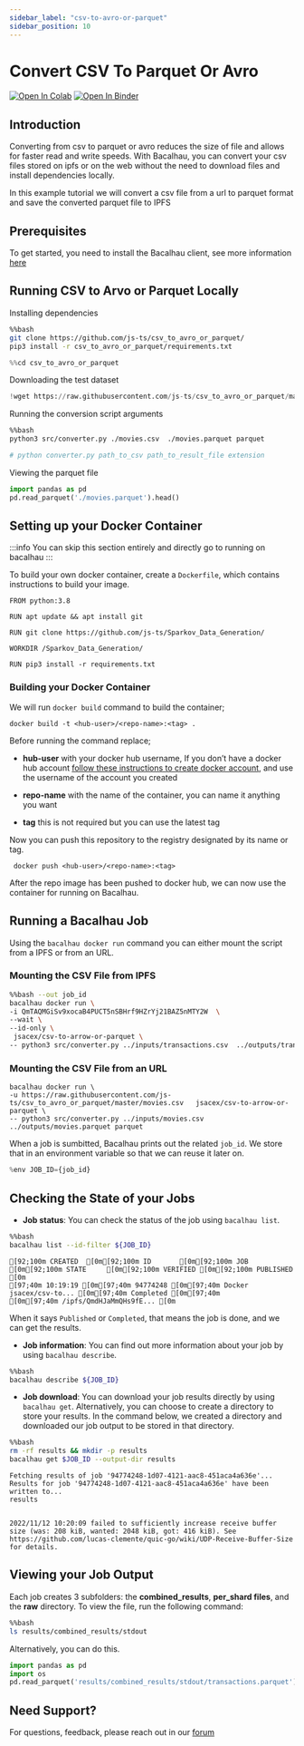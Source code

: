 ```yaml
---
sidebar_label: "csv-to-avro-or-parquet"
sidebar_position: 10
---
```

# Convert CSV To Parquet Or Avro

[![Open In Colab](https://colab.research.google.com/assets/colab-badge.svg)](https://colab.research.google.com/github/bacalhau-project/examples/blob/main/data-engineering/csv-to-avro-or-parquet/index.ipynb)
[![Open In Binder](https://mybinder.org/badge.svg)](https://mybinder.org/v2/gh/bacalhau-project/examples/HEAD?labpath=data-engineering/csv-to-avro-or-parquet/index.ipynb)

## Introduction

Converting from csv to parquet or avro reduces the size of file and allows for faster read and write speeds. With Bacalhau, you can convert your csv files stored on ipfs or on the web without the need to download files and install dependencies locally.

In this example tutorial we will convert a csv file from a url to parquet format and save the converted parquet file to IPFS


## Prerequisites

To get started, you need to install the Bacalhau client, see more information [here](https://docs.bacalhau.org/getting-started/installation)

## Running CSV to Arvo or Parquet Locally​


Installing dependencies



```bash
%%bash
git clone https://github.com/js-ts/csv_to_avro_or_parquet/
pip3 install -r csv_to_avro_or_parquet/requirements.txt
```


```python
%%cd csv_to_avro_or_parquet
```

Downloading the test dataset



```python
!wget https://raw.githubusercontent.com/js-ts/csv_to_avro_or_parquet/master/movies.csv  
```

Running the conversion script arguments


```bash
%%bash
python3 src/converter.py ./movies.csv  ./movies.parquet parquet

# python converter.py path_to_csv path_to_result_file extension
```

Viewing the parquet file


```python
import pandas as pd
pd.read_parquet('./movies.parquet').head()
```

## Setting up your Docker Container 

:::info
You can skip this section entirely and directly go to running on bacalhau
:::

To build your own docker container, create a `Dockerfile`, which contains instructions to build your image.

```
FROM python:3.8

RUN apt update && apt install git

RUN git clone https://github.com/js-ts/Sparkov_Data_Generation/

WORKDIR /Sparkov_Data_Generation/

RUN pip3 install -r requirements.txt
```

### Building your Docker Container

We will run `docker build` command to build the container;

```
docker build -t <hub-user>/<repo-name>:<tag> .
```

Before running the command replace;

- **hub-user** with your docker hub username, If you don’t have a docker hub account [follow these instructions to create docker account](https://docs.docker.com/docker-id/), and use the username of the account you created

- **repo-name** with the name of the container, you can name it anything you want

- **tag** this is not required but you can use the latest tag


Now you can push this repository to the registry designated by its name or tag.


```
 docker push <hub-user>/<repo-name>:<tag>
```

After the repo image has been pushed to docker hub, we can now use the container for running on Bacalhau.


## Running a Bacalhau Job

Using the `bacalhau docker run` command you can either mount the script from a IPFS or from an URL.

### Mounting the CSV File from IPFS


```bash
%%bash --out job_id
bacalhau docker run \
-i QmTAQMGiSv9xocaB4PUCT5nSBHrf9HZrYj21BAZ5nMTY2W  \
--wait \
--id-only \
 jsacex/csv-to-arrow-or-parquet \
-- python3 src/converter.py ../inputs/transactions.csv  ../outputs/transactions.parquet parquet
```

### Mounting the CSV File from an URL

```
bacalhau docker run \
-u https://raw.githubusercontent.com/js-ts/csv_to_avro_or_parquet/master/movies.csv   jsacex/csv-to-arrow-or-parquet \
-- python3 src/converter.py ../inputs/movies.csv  ../outputs/movies.parquet parquet
```

When a job is sumbitted, Bacalhau prints out the related `job_id`. We store that in an environment variable so that we can reuse it later on.


```python
%env JOB_ID={job_id}
```

## Checking the State of your Jobs

- **Job status**: You can check the status of the job using `bacalhau list`.


```bash
%%bash
bacalhau list --id-filter ${JOB_ID}
```

    [92;100m CREATED  [0m[92;100m ID       [0m[92;100m JOB                     [0m[92;100m STATE     [0m[92;100m VERIFIED [0m[92;100m PUBLISHED               [0m
    [97;40m 10:19:19 [0m[97;40m 94774248 [0m[97;40m Docker jsacex/csv-to... [0m[97;40m Completed [0m[97;40m          [0m[97;40m /ipfs/QmdHJaMmQHs9fE... [0m



When it says `Published` or `Completed`, that means the job is done, and we can get the results.

- **Job information**: You can find out more information about your job by using `bacalhau describe`.


```bash
%%bash
bacalhau describe ${JOB_ID}
```

- **Job download**: You can download your job results directly by using `bacalhau get`. Alternatively, you can choose to create a directory to store your results. In the command below, we created a directory and downloaded our job output to be stored in that directory.


```bash
%%bash
rm -rf results && mkdir -p results
bacalhau get $JOB_ID --output-dir results
```

    Fetching results of job '94774248-1d07-4121-aac8-451aca4a636e'...
    Results for job '94774248-1d07-4121-aac8-451aca4a636e' have been written to...
    results


    2022/11/12 10:20:09 failed to sufficiently increase receive buffer size (was: 208 kiB, wanted: 2048 kiB, got: 416 kiB). See https://github.com/lucas-clemente/quic-go/wiki/UDP-Receive-Buffer-Size for details.


## Viewing your Job Output

Each job creates 3 subfolders: the **combined_results**, **per_shard files**, and the **raw** directory. To view the file, run the following command:


```bash
%%bash
ls results/combined_results/stdout
```

Alternatively, you can do this.


```python
import pandas as pd
import os
pd.read_parquet('results/combined_results/stdout/transactions.parquet')
```

## Need Support?

For questions, feedback, please reach out in our [forum](https://github.com/filecoin-project/bacalhau/discussions)
